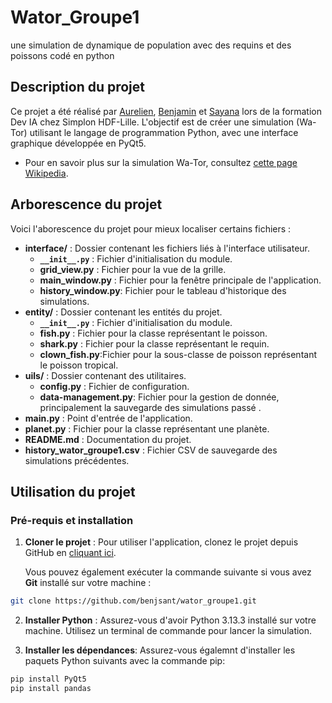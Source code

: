 # Wator_Groupe1
une simulation de dynamique de population avec des requins et des poissons codé en python

## Description du projet 

Ce projet a été réalisé par [Aurelien](https://github.com/Aurelien-L), [Benjamin](https://github.com/benjsant) et [Sayana](https://github.com/sayana-project) lors de la formation Dev IA chez Simplon HDF-Lille. L'objectif est de créer une simulation (Wa-Tor) utilisant le langage de programmation Python, avec une interface graphique développée en PyQt5.

- Pour en savoir plus sur la simulation Wa-Tor, consultez [cette page Wikipedia](https://en.wikipedia.org/wiki/Wa-Tor).

## Arborescence du projet 

Voici l'aborescence du projet pour mieux localiser certains fichiers : 

- **interface/** : Dossier contenant les fichiers liés à l'interface utilisateur.
  - **`__init__.py`** : Fichier d'initialisation du module.
  - **grid_view.py** : Fichier pour la vue de la grille.
  - **main_window.py** : Fichier pour la fenêtre principale de l'application.
  - **history_window.py**: Fichier pour le tableau d'historique des simulations. 
- **entity/** : Dossier contenant les entités du projet.
  - **`__init__.py`** : Fichier d'initialisation du module.
  - **fish.py** : Fichier pour la classe représentant le poisson.
  - **shark.py** : Fichier pour la classe représentant le requin.
  - **clown_fish.py**:Fichier pour la sous-classe de poisson représentant le poisson tropical.  
- **uils/** : Dossier contenant des utilitaires.
  - **config.py** : Fichier de configuration.
  - **data-management.py**: Fichier pour la gestion de donnée, principalement la sauvegarde des simulations passé .
- **main.py** : Point d'entrée de l'application.
- **planet.py** : Fichier pour la classe représentant une planète.
- **README.md** : Documentation du projet.
- **history_wator_groupe1.csv** : Fichier CSV de sauvegarde des simulations précédentes. 

## Utilisation du projet 

### Pré-requis et installation 

1. **Cloner le projet** : Pour utiliser l'application, clonez le projet depuis GitHub en [cliquant ici](https://github.com/benjsant/wator_groupe1.git).

   Vous pouvez également exécuter la commande suivante si vous avez **Git** installé sur votre machine :

```bash
git clone https://github.com/benjsant/wator_groupe1.git
```

2. **Installer Python** : Assurez-vous d'avoir Python 3.13.3 installé sur votre machine. Utilisez un terminal de commande pour lancer la simulation. 
   
3. **Installer les dépendances**: Assurez-vous égalemnt d'installer les paquets Python suivants avec la commande pip: 
  
```bash
pip install PyQt5 
pip install pandas
```

